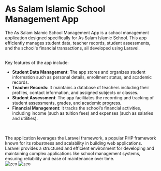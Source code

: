 # As Salam Islamic School Management App


The As Salam Islamic School Management App is a school management application designed specifically for As Salam Islamic School. This app efficiently manages student data, teacher records, student assessments, and the school's financial transactions, all developed using Laravel.
<br>
<br>

Key features of the app include:

- **Student Data Management**: The app stores and organizes student information such as personal details, enrollment status, and academic records.
- **Teacher Records**: It maintains a database of teachers including their profiles, contact information, and assigned subjects or classes.
- **Student Assessment**: The app facilitates the recording and tracking of student assessments, grades, and academic progress.
- **Financial Management**: It tracks the school's financial activities, including income (such as tuition fees) and expenses (such as salaries and utilities).
<br>
<br>
The application leverages the Laravel framework, a popular PHP framework known for its robustness and scalability in building web applications. Laravel provides a structured and efficient environment for developing and maintaining complex applications like school management systems, ensuring reliability and ease of maintenance over time.

<div class="mt-10">
  <img src="/images/projects/assalam1.png" alt="zeo" class="mb-6">
  <img src="/images/projects/assalam2.png" alt="zeo" class="mb-6">
</div>